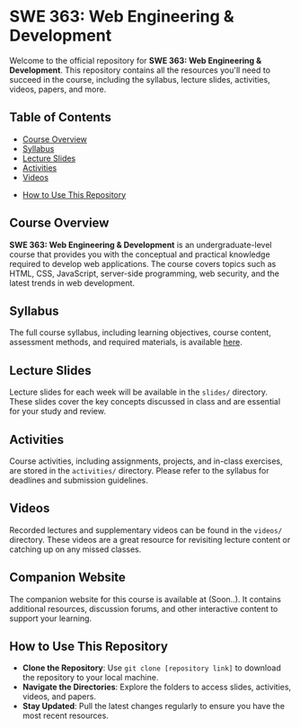 # SWE 363: Web Engineering & Development

Welcome to the official repository for **SWE 363: Web Engineering & Development**. This repository contains all the resources you'll need to succeed in the course, including the syllabus, lecture slides, activities, videos, papers, and more.

## Table of Contents
- [Course Overview](#course-overview)
- [Syllabus](#syllabus)
- [Lecture Slides](#lecture-slides)
- [Activities](#activities)
- [Videos](#videos)
<!-- - [Companion Website](#companion-website) -->
- [How to Use This Repository](#how-to-use-this-repository)

## Course Overview
**SWE 363: Web Engineering & Development** is an undergraduate-level course that provides you with the conceptual and practical knowledge required to develop web applications. The course covers topics such as HTML, CSS, JavaScript, server-side programming, web security, and the latest trends in web development.

## Syllabus
The full course syllabus, including learning objectives, course content, assessment methods, and required materials, is available [here](./syllabus.md).

## Lecture Slides
Lecture slides for each week will be available in the `slides/` directory. These slides cover the key concepts discussed in class and are essential for your study and review.

## Activities
Course activities, including assignments, projects, and in-class exercises, are stored in the `activities/` directory. Please refer to the syllabus for deadlines and submission guidelines.

## Videos
Recorded lectures and supplementary videos can be found in the `videos/` directory. These videos are a great resource for revisiting lecture content or catching up on any missed classes.

## Companion Website
The companion website for this course is available at (Soon..). It contains additional resources, discussion forums, and other interactive content to support your learning.

## How to Use This Repository
- **Clone the Repository**: Use `git clone [repository link]` to download the repository to your local machine.
- **Navigate the Directories**: Explore the folders to access slides, activities, videos, and papers.
- **Stay Updated**: Pull the latest changes regularly to ensure you have the most recent resources.

